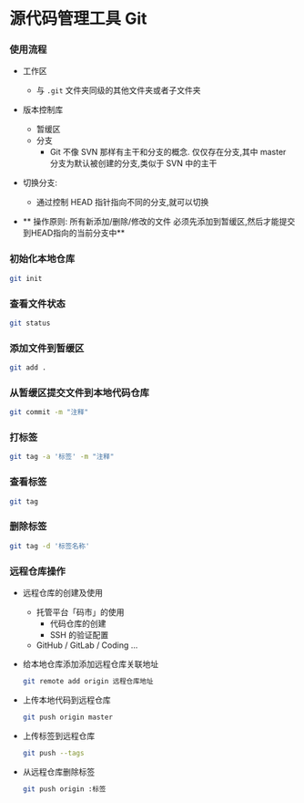 # 源代码管理工具 Git

### 使用流程

* 工作区 
	* 与 `.git` 文件夹同级的其他文件夹或者子文件夹
* 版本控制库
	* 暂缓区
	* 分支
		* Git 不像 SVN 那样有主干和分支的概念. 仅仅存在分支,其中 master 分支为默认被创建的分支,类似于 SVN 中的主干

* 切换分支:
	* 通过控制 HEAD 指针指向不同的分支,就可以切换
* ** 操作原则: 所有新添加/删除/修改的文件 必须先添加到暂缓区,然后才能提交到HEAD指向的当前分支中**

### 初始化本地仓库

```bash
git init
```

### 查看文件状态

```bash
git status
```

### 添加文件到暂缓区

```bash
git add .
```

### 从暂缓区提交文件到本地代码仓库

```bash
git commit -m "注释"
```

### 打标签

```bash
git tag -a '标签' -m "注释"
```

### 查看标签

```bash
git tag
```

### 删除标签

```bash
git tag -d '标签名称'
```

### 远程仓库操作

* 远程仓库的创建及使用
	* 托管平台「码市」的使用
		* 代码仓库的创建
		* SSH 的验证配置
	* GitHub / GitLab / Coding ...
* 给本地仓库添加添加远程仓库关联地址
	
	```bash	
	git remote add origin 远程仓库地址
	```

* 上传本地代码到远程仓库

	```bash
	git push origin master
	```
		 
* 上传标签到远程仓库

	```bash
	git push --tags
	```
	
* 从远程仓库删除标签

	```bash
	git push origin :标签
	```